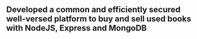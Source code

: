 <h2 align="left">Developed a common and efficiently secured well-versed platform to buy and sell used books with NodeJS, Express and MongoDB</h2>
